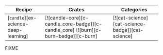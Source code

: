 | Recipe | Crates | Categories |
|--------|--------|------------|
| [`candle`][ex-science-deep-learning] | [![candle-core][c-candle_core-badge]][c-candle_core] [![burn][c-burn-badge]][c-burn] | [![cat-science][cat-science-badge]][cat-science] |

<div class="hidden">
FIXME
</div>
